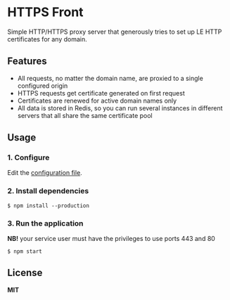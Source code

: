 # HTTPS Front

Simple HTTP/HTTPS proxy server that generously tries to set up LE HTTP certificates for any domain.

## Features

-   All requests, no matter the domain name, are proxied to a single configured origin
-   HTTPS requests get certificate generated on first request
-   Certificates are renewed for active domain names only
-   All data is stored in Redis, so you can run several instances in different servers that all share the same certificate pool

## Usage

### 1. Configure

Edit the [configuration file](config/default.toml).

### 2. Install dependencies

```
$ npm install --production
```

### 3. Run the application

**NB!** your service user must have the privileges to use ports 443 and 80

```
$ npm start
```

## License

**MIT**
